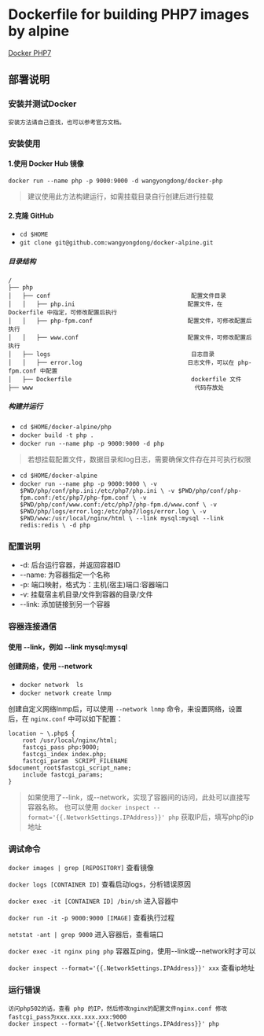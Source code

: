 # Dockerfile for building PHP7 images by alpine
[Docker PHP7](https://github.com/wangyongdong/docker-alpine/tree/master/php)

## 部署说明


### 安装并测试Docker

    安装方法请自己查找，也可以参考官方文档。

### 安装使用

#### 1.使用 Docker Hub 镜像

`docker run --name php -p 9000:9000 -d wangyongdong/docker-php`

> 建议使用此方法构建运行，如需挂载目录自行创建后进行挂载

#### 2.克隆 GitHub

 - `cd $HOME`
 - `git clone git@github.com:wangyongdong/docker-alpine.git`

##### 目录结构

```text
/
├── php                    
│   ├── conf                                        配置文件目录
│   │   ├── php.ini                                配置文件，在 Dockerfile 中指定，可修改配置后执行
│   │   ├── php-fpm.conf                           配置文件，可修改配置后执行
│   │   ├── www.conf                               配置文件，可修改配置后执行
│   ├── logs                                        日志目录
│   │   ├── error.log                              日志文件，可以在 php-fpm.conf 中配置
│   ├── Dockerfile                                  dockerfile 文件
├── www                                              代码存放处      
```

##### 构建并运行

 - `cd $HOME/docker-alpine/php`
 - `docker build -t php .` 
 - `docker run --name php -p 9000:9000 -d php`

> 若想挂载配置文件，数据目录和log日志，需要确保文件存在并可执行权限

 - `cd $HOME/docker-alpine`
 - `docker run --name php -p 9000:9000 \
-v $PWD/php/conf/php.ini:/etc/php7/php.ini \
-v $PWD/php/conf/php-fpm.conf:/etc/php7/php-fpm.conf \
-v $PWD/php/conf/www.conf:/etc/php7/php-fpm.d/www.conf \
-v $PWD/php/logs/error.log:/etc/php7/logs/error.log \
-v $PWD/www:/usr/local/nginx/html \
--link mysql:mysql --link redis:redis \
-d php`


### 配置说明

 - -d: 后台运行容器，并返回容器ID
 - --name: 为容器指定一个名称
 - -p: 端口映射，格式为：主机(宿主)端口:容器端口
 - -v: 挂载宿主机目录/文件到容器的目录/文件
 - --link: 添加链接到另一个容器


### 容器连接通信

#### 使用 --link，例如 --link mysql:mysql

#### 创建网络，使用 --network

 - `docker network  ls`
 - `docker network create lnmp`

创建自定义网络lnmp后，可以使用 `--network lnmp` 命令，来设置网络，设置后，在 `nginx.conf` 中可以如下配置：


```apacheconfig
location ~ \.php$ {
    root /usr/local/nginx/html;
    fastcgi_pass php:9000; 
    fastcgi_index index.php;
    fastcgi_param  SCRIPT_FILENAME  $document_root$fastcgi_script_name;
    include fastcgi_params;
} 
```


> 如果使用了--link，或--network，实现了容器间的访问，此处可以直接写容器名称。
> 也可以使用 `docker inspect --format='{{.NetworkSettings.IPAddress}}' php` 获取IP后，填写php的ip地址


### 调试命令

`docker images | grep [REPOSITORY]` 查看镜像

`docker logs [CONTAINER ID]` 查看启动logs，分析错误原因

`docker exec -it [CONTAINER ID] /bin/sh` 进入容器中

`docker run -it -p 9000:9000 [IMAGE]` 查看执行过程

`netstat -ant | grep 9000` 进入容器后，查看端口

`docker exec -it nginx ping php` 容器互ping，使用--link或--network时才可以

`docker inspect --format='{{.NetworkSettings.IPAddress}}' xxx` 查看ip地址

### 运行错误

    访问php502的话，查看 php 的IP，然后修改nginx的配置文件nginx.conf 修改fastcgi_pass为xxx.xxx.xxx.xxx:9000
    docker inspect --format='{{.NetworkSettings.IPAddress}}' php
